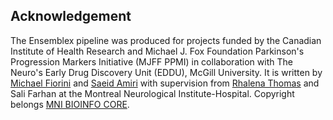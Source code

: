 ## Acknowledgement
The Ensemblex pipeline was produced for projects funded by the Canadian Institute of Health Research and Michael J. Fox Foundation Parkinson's Progression Markers Initiative (MJFF PPMI) in collaboration with The Neuro's Early Drug Discovery Unit (EDDU), McGill University. It is written by [Michael Fiorini](https://github.com/fiorini9) and [Saeid Amiri](https://github.com/saeidamiri1) with supervision from [Rhalena Thomas](https://github.com/RhalenaThomas) and Sali Farhan at the Montreal Neurological Institute-Hospital. Copyright belongs [MNI BIOINFO CORE](https://github.com/neurobioinfo). 